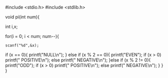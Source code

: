 #include <stdio.h>
#include <stdlib.h>

void pi(int num){

int i,x;

for(i = 0; i < num; num--){

    scanf("%d",&x);

if (x == 0){
printf("NULL\n");
}
else if (x % 2 == 0){
        printf("EVEN");
        if (x > 0)
        printf(" POSITIVE\n");
        else printf(" NEGATIVE\n");
}else if (x % 2 != 0){
        printf("ODD");
        if (x > 0)
        printf(" POSITIVE\n");
        else printf(" NEGATIVE\n");
}
}
}
